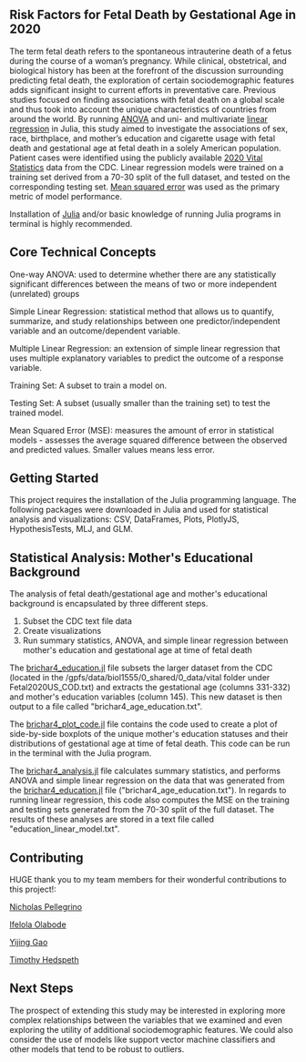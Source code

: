 ## Risk Factors for Fetal Death by Gestational Age in 2020

The term fetal death refers to the spontaneous intrauterine death of a fetus during the course of a woman’s pregnancy. While clinical, obstetrical, and biological history has been at the forefront of the discussion surrounding predicting fetal death, the exploration of certain sociodemographic features adds significant insight to current efforts in preventative care. Previous studies focused on finding associations with fetal death on a global scale and thus took into account the unique characteristics of countries from around the world. By running [ANOVA](https://statistics.laerd.com/statistical-guides/one-way-anova-statistical-guide.php) and uni- and multivariate [linear regression](http://www.stat.yale.edu/Courses/1997-98/101/linreg.htm) in Julia, this study aimed to investigate the associations of sex, race, birthplace, and mother’s education and cigarette usage with fetal death and gestational age at fetal death in a solely American population. Patient cases were identified using the publicly available [2020 Vital Statistics](https://www.cdc.gov/nchs/data_access/vitalstatsonline.htm) data from the CDC. Linear regression models were trained on a training set derived from a 70-30 split of the full dataset, and tested on the corresponding testing set. [Mean squared error](https://statisticsbyjim.com/regression/mean-squared-error-mse/) was used as the primary metric of model performance.

Installation of [Julia](https://julialang.org/) and/or basic knowledge of running Julia programs in terminal is highly recommended.


## Core Technical Concepts

One-way ANOVA: used to determine whether there are any statistically significant differences between the means of two or more independent (unrelated) groups

Simple Linear Regression: statistical method that allows us to quantify, summarize, and study relationships between one predictor/independent variable and an outcome/dependent variable.

Multiple Linear Regression: an extension of simple linear regression that uses multiple explanatory variables to predict the outcome of a response variable.

Training Set: A subset to train a model on.

Testing Set: A subset (usually smaller than the training set) to test the trained model.

Mean Squared Error (MSE): measures the amount of error in statistical models - assesses the average squared difference between the observed and predicted values. Smaller values means less error.


## Getting Started

This project requires the installation of the Julia programming language. The following packages were downloaded in Julia and used for statistical analysis and visualizations: CSV, DataFrames, Plots, PlotlyJS, HypothesisTests, MLJ, and GLM.


## Statistical Analysis: Mother's Educational Background

The analysis of fetal death/gestational age and mother's educational background is encapsulated by three different steps.

1) Subset the CDC text file data 
2) Create visualizations
3) Run summary statistics, ANOVA, and simple linear regression between mother's education and gestational age at time of fetal death

The [brichar4_education.jl](https://github.com/methods2022/team10/blob/master/brichar4_education.jl) file subsets the larger dataset from the CDC (located in the /gpfs/data/biol1555/0_shared/0_data/vital folder under Fetal2020US_COD.txt) and extracts the gestational age (columns 331-332) and mother's education variables (column 145). This new dataset is then output to a file called "brichar4_age_education.txt".

The [brichar4_plot_code.jl](https://github.com/methods2022/team10/blob/master/brichar4_plot_code.jl) file contains the code used to create a plot of side-by-side boxplots of the unique mother's education statuses and their distributions of gestational age at time of fetal death. This code can be run in the terminal with the Julia program.

The [brichar4_analysis.jl](https://github.com/methods2022/team10/blob/master/brichar4_analysis.jl) file calculates summary statistics, and performs ANOVA and simple linear regression on the data that was generated from the [brichar4_education.jl](https://github.com/methods2022/team10/blob/master/brichar4_education.jl) file ("brichar4_age_education.txt"). In regards to running linear regression, this code also computes the MSE on the training and testing sets generated from the 70-30 split of the full dataset. The results of these analyses are stored in a text file called "education_linear_model.txt".


## Contributing

HUGE thank you to my team members for their wonderful contributions to this project!: 

[Nicholas Pellegrino](https://github.com/nicholaspellegrino1)

[Ifelola Olabode](https://github.com/iolabode)

[Yijing Gao](https://github.com/Yijinggao)

[Timothy Hedspeth](https://github.com/timhedspeth)


## Next Steps

The prospect of extending this study may be interested in exploring more complex relationships between the variables that we examined and even exploring the utility of additional sociodemographic features. We could also consider the use of models like support vector machine classifiers and other models that tend to be robust to outliers. 

